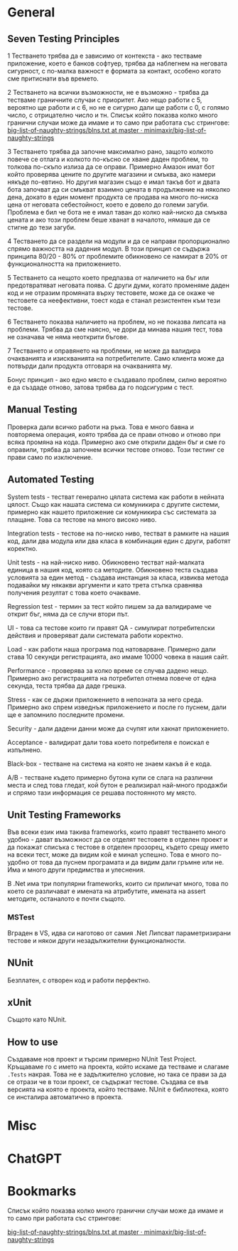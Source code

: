 # General
## Seven Testing Principles
1 Тестването трябва да е зависимо от контекста - ако тестваме приложение, което е банков софтуер, трябва да наблегнем на неговата сигурност, с по-малка важност е формата за контакт, особено когато сме притиснати във времето.

2 Тестването на всички възможности, не е възможно - трябва да тестваме граничните случаи с приоритет. Ако нещо работи с 5, вероятно ще работи и с 6, но не е сигурно дали ще работи с 0, с голямо число, с отрицателно число и тн.
Списък който показва колко много гранични случаи може да имаме и то само при работата със стрингове:
[big-list-of-naughty-strings/blns.txt at master · minimaxir/big-list-of-naughty-strings](https://github.com/minimaxir/big-list-of-naughty-strings/blob/master/blns.txt)

3 Тестването трябва да започне максимално рано, защото колкото повече се отлага и колкото по-късно се хване даден проблем, то толкова по-скъпо излиза да се оправи.
Примерно Амазон имат бот който проверява цените по другите магазини и смъква, ако намери някъде по-евтино. Но другия магазин също е имал такъв бот и двата бота започват да си смъкват взаимно цената в продължение на няколко дена, докато в един момент продукта се продава на много по-ниска цена от неговата себестойност, което е довело до големи загуби. Проблема е бил че бота не е имал таван до колко най-ниско да смъква цената и ако този проблем беше хванат в началото, нямаше да се стигне до тези загуби.

4 Тестването да се раздели на модули и да се направи пропорционално спрямо важността на дадения модул. В този принцип се съдържа принципа 80/20 - 80% от проблемите обикновено се намират в 20% от функционалността на приложението.

5 Тестването са нещото което предпазва от наличието на бъг или предотвратяват неговата поява. С други думи, когато променяме даден код и не отразим промяната върху тестовете, може да се окаже че тестовете са неефективни, тоест кода е станал резистентен към тези тестове. 

6 Тестването показва наличието на проблем, но не показва липсата на проблеми. Трябва да сме наясно, че дори да минава нашия тест, това не означава че няма неоткрити бъгове.

7 Тестването и оправянето на проблеми, не може да валидира очакванията и изискванията на потребителите. Само клиента може да потвърди дали продукта отговаря на очакванията му.

Бонус принцип - ако едно място е създавало проблем, силно вероятно е да създаде отново, затова трябва да го подсигурим с тест.
## Manual Testing
Проверка дали всичко работи на ръка. Това е много бавна и повторяема операция, която трябва да се прави отново и отново при всяка промяна на кода. Примерно ако сме открили даден бъг и сме го оправили, трябва да започнем всички тестове отново. Този тестинг се прави само по изключение.
## Automated Testing
System tests - тестват генерално цялата система как работи в нейната цялост. Също как нашата система си комуникира с другите системи, примерно как нашето приложение си комуникира със системата за плащане. Това са тестове на много високо ниво.

Integration tests - тестове на по-ниско ниво, тестват в рамките на нашия код, дали два модула или два класа в комбинация един с други, работят коректно.

Unit tests - на най-ниско ниво. Обикновено тестват най-малката единица в нашия код, която са методите. Обикновено теста създава условията за един метод - създава инстанция за класа, извиква метода подавайки му някакви аргументи и като трета стъпка сравнява получения резултат с това което очакваме.

Regression test - термин за тест който пишем за да валидираме че открит бъг, няма да се случи втори път.

UI - това са тестове които ги правят QA - симулират потребителски действия и проверяват дали системата работи коректно.

Load - как работи наша програма под натоварване. Примерно дали става 10 секунди регистрацията, ако имаме 10000 човека в нашия сайт.

Performance - проверява за колко време се случва дадено нещо. Примерно ако регистрацията на потребител отнема повече от една секунда, теста трябва да даде грешка.

Stress - как се държи приложението в непозната за него среда. Примерно ако спрем изведнъж приложението и после го пуснем, дали ще е запомнило последните промени.

Security - дали дадени данни може да счупят или хакнат приложението.

Acceptance - валидират дали това което потребителя е поискал е изпълнено.

Black-box - тестване на система на която не знаем какъв й е кода.

A/B - тестване където примерно бутона купи се слага на различни места и след това гледат, кой бутон е реализирал най-много продажби и спрямо тази информация се решава постоянното му място.
## Unit Testing Frameworks
Във всеки език има такива frameworks, които правят тестването много удобно - дават възможност да се отделят тестовете в отделен проект и да покажат списъка с тестове в отделен прозорец, където срещу името на всеки тест, може да видим кой е минал успешно. Това е много по-удобно от това да пуснем програмата и да видим дали гръмне или не. Има и много други предимства и улеснения.

В .Net има три популярни frameworks, които си приличат много, това по което се различават е имената на атрибутите, имената на assert методите, останалото е почти същото.
### MSTest
Вграден в VS, идва си наготово от самия .Net
Липсват параметризирани тестове и някои други незадължителни функционалности.
## NUnit
Безплатен, с отворен код и работи перфектно.
## xUnit
Същото като NUnit.
## How to use
Създаваме нов проект и търсим примерно NUnit Test Project. Кръщаваме го с името на проекта, който искаме да тестваме и слагаме `.Tests` накрая. Това не е задължително условие, но така се прави за да се отрази че в този проект, се съдържат тестове. Създава се във версията на която е проекта, който тестваме. NUnit е библиотека, която се инсталира автоматично в проекта.

# Misc

# ChatGPT

# Bookmarks 
Списък който показва колко много гранични случаи може да имаме и то само при работата със стрингове:

[big-list-of-naughty-strings/blns.txt at master · minimaxir/big-list-of-naughty-strings](https://github.com/minimaxir/big-list-of-naughty-strings/blob/master/blns.txt)
